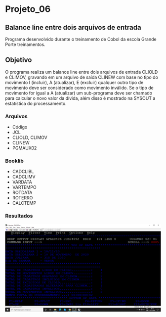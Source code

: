 # Projeto_06
## Balance line entre dois arquivos de entrada

Programa desenvolvido durante o treinamento de Cobol da escola Grande Porte treinamentos.

## Objetivo

O programa realiza um balance line entre dois arquivos de entrada CLIOLD e CLIMOV, gravando em um arquivo de saída CLINEW com base no tipo do movimento I (incluir), A (atualizar), E (excluir) qualquer outro tipo de movimento deve ser considerado como movimento inválido. Se o tipo de movimento for igual a A (atualizar) um sub-programa deve ser chamado para calcular o novo valor da dívida, além disso é mostrado na SYSOUT a estatística do processamento.

### Arquivos

* Código
* JCL
* CLIOLD, CLIMOV
* CLINEW
* PGMAUX02

### Booklib

* CADCLIBL
* CADCLIMV
* VARDATA
* VARTEMPO
* ROTDATA
* ROTERRO
* CALCTEMP

### Resultados

![SYSOUT](sysout.png)




